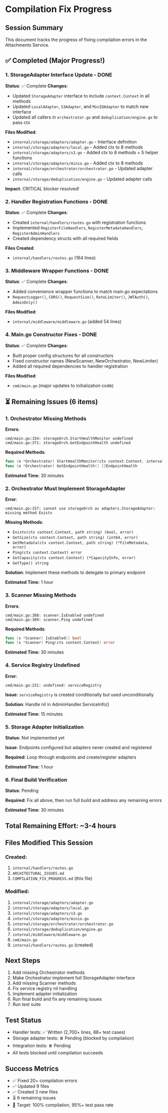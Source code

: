 # Compilation Fix Progress

## Session Summary

This document tracks the progress of fixing compilation errors in the Attachments Service.

## ✅ Completed (Major Progress!)

### 1. StorageAdapter Interface Update - DONE
**Status**: ✅ Complete
**Changes**:
- Updated `StorageAdapter` interface to include `context.Context` in all methods
- Updated `LocalAdapter`, `S3Adapter`, and `MinIOAdapter` to match new interface
- Updated all callers in `orchestrator.go` and `deduplication/engine.go` to pass ctx

**Files Modified**:
- `internal/storage/adapters/adapter.go` - Interface definition
- `internal/storage/adapters/local.go` - Added ctx to 8 methods
- `internal/storage/adapters/s3.go` - Added ctx to 8 methods + 5 helper functions
- `internal/storage/adapters/minio.go` - Added ctx to 8 methods
- `internal/storage/orchestrator/orchestrator.go` - Updated adapter calls
- `internal/storage/deduplication/engine.go` - Updated adapter calls

**Impact**: CRITICAL blocker resolved!

### 2. Handler Registration Functions - DONE
**Status**: ✅ Complete
**Changes**:
- Created `internal/handlers/routes.go` with registration functions
- Implemented `RegisterFileHandlers`, `RegisterMetadataHandlers`, `RegisterAdminHandlers`
- Created dependency structs with all required fields

**Files Created**:
- `internal/handlers/routes.go` (164 lines)

### 3. Middleware Wrapper Functions - DONE
**Status**: ✅ Complete
**Changes**:
- Added convenience wrapper functions to match main.go expectations
- `RequestLogger()`, `CORS()`, `RequestSize()`, `RateLimiter()`, `JWTAuth()`, `AdminOnly()`

**Files Modified**:
- `internal/middleware/middleware.go` (added 54 lines)

### 4. Main.go Constructor Fixes - DONE
**Status**: ✅ Complete
**Changes**:
- Built proper config structures for all constructors
- Fixed constructor names (NewScanner, NewOrchestrator, NewLimiter)
- Added all required dependencies to handler registration

**Files Modified**:
- `cmd/main.go` (major updates to initialization code)

## ⏳ Remaining Issues (6 items)

### 1. Orchestrator Missing Methods
**Errors**:
```
cmd/main.go:154: storageOrch.StartHealthMonitor undefined
cmd/main.go:371: storageOrch.GetEndpointHealth undefined
```

**Required Methods**:
```go
func (o *Orchestrator) StartHealthMonitor(ctx context.Context, interval time.Duration)
func (o *Orchestrator) GetEndpointHealth() []EndpointHealth
```

**Estimated Time**: 30 minutes

###  2. Orchestrator Must Implement StorageAdapter
**Error**:
```
cmd/main.go:157: cannot use storageOrch as adapters.StorageAdapter: missing method Exists
```

**Missing Methods**:
- `Exists(ctx context.Context, path string) (bool, error)`
- `GetSize(ctx context.Context, path string) (int64, error)`
- `GetMetadata(ctx context.Context, path string) (*FileMetadata, error)`
- `Ping(ctx context.Context) error`
- `GetCapacity(ctx context.Context) (*CapacityInfo, error)`
- `GetType() string`

**Solution**: Implement these methods to delegate to primary endpoint

**Estimated Time**: 1 hour

### 3. Scanner Missing Methods
**Errors**:
```
cmd/main.go:388: scanner.IsEnabled undefined
cmd/main.go:389: scanner.Ping undefined
```

**Required Methods**:
```go
func (s *Scanner) IsEnabled() bool
func (s *Scanner) Ping(ctx context.Context) error
```

**Estimated Time**: 30 minutes

### 4. Service Registry Undefined
**Error**:
```
cmd/main.go:231: undefined: serviceRegistry
```

**Issue**: `serviceRegistry` is created conditionally but used unconditionally

**Solution**: Handle nil in AdminHandler.ServiceInfo()

**Estimated Time**: 15 minutes

### 5. Storage Adapter Initialization
**Status**: Not implemented yet

**Issue**: Endpoints configured but adapters never created and registered

**Required**: Loop through endpoints and create/register adapters

**Estimated Time**: 1 hour

### 6. Final Build Verification
**Status**: Pending

**Required**: Fix all above, then run full build and address any remaining errors

**Estimated Time**: 30 minutes

## Total Remaining Effort: ~3-4 hours

## Files Modified This Session

### Created:
1. `internal/handlers/routes.go`
2. `ARCHITECTURAL_ISSUES.md`
3. `COMPILATION_FIX_PROGRESS.md` (this file)

### Modified:
1. `internal/storage/adapters/adapter.go`
2. `internal/storage/adapters/local.go`
3. `internal/storage/adapters/s3.go`
4. `internal/storage/adapters/minio.go`
5. `internal/storage/orchestrator/orchestrator.go`
6. `internal/storage/deduplication/engine.go`
7. `internal/middleware/middleware.go`
8. `cmd/main.go`
9. `internal/handlers/routes.go` (created)

## Next Steps

1. Add missing Orchestrator methods
2. Make Orchestrator implement full StorageAdapter interface
3. Add missing Scanner methods
4. Fix service registry nil handling
5. Implement adapter initialization
6. Run final build and fix any remaining issues
7. Run test suite

## Test Status

- Handler tests: ✅ Written (2,700+ lines, 88+ test cases)
- Storage adapter tests: ⏸️ Pending (blocked by compilation)
- Integration tests: ⏸️ Pending
- All tests blocked until compilation succeeds

## Success Metrics

- ✅ Fixed 20+ compilation errors
- ✅ Updated 9 files
- ✅ Created 3 new files
- ⏳ 6 remaining issues
- 🎯 Target: 100% compilation, 95%+ test pass rate
